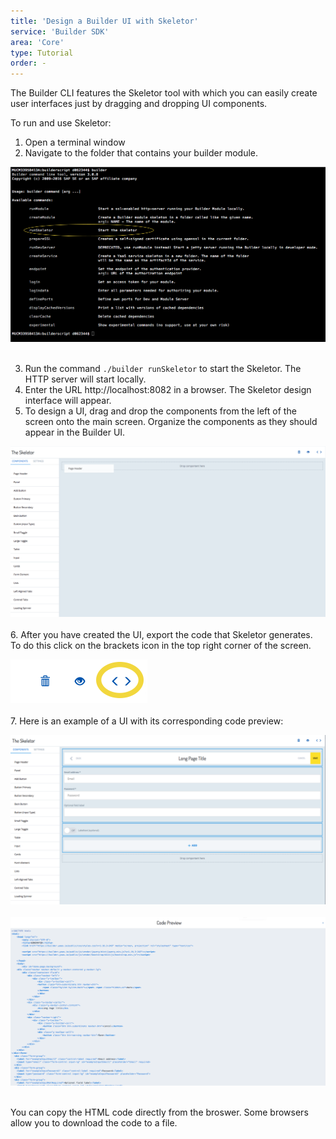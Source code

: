 ```yaml
---
title: 'Design a Builder UI with Skeletor'
service: 'Builder SDK'
area: 'Core'
type: Tutorial
order: -
---
```


The Builder CLI features the Skeletor tool with which you can easily create user interfaces just by dragging and dropping UI components. 

To run and use Skeletor:


1. Open a terminal window 
2. Navigate to the folder that contains your builder module.

 <img src="img/builder_cli_menu_runSkeletor.png"><br><br>

3. Run the command ```./builder runSkeletor``` to start the Skeletor. The HTTP server will start locally.
4. Enter the URL http://localhost:8082 in a browser.  The Skeletor design interface will appear. 
5. To design a UI, drag and drop the components from the left of the screen onto the main screen. Organize the components as they should appear in the Builder UI. 

  <img src="img/skeletor_ui_drag.png" style="width:600px" class="img-click-modal" alt="The Skeletor UI"/><br><br>
6. After you have created the UI, export the code that Skeletor generates. To do this click on the brackets icon in the top right corner of the screen.

  <img src="img/skeletor_ui_menu.png" class="img-click-modal" alt="The Skeletor UI"/><br><br>
7. Here is an example of a UI with its corresponding code preview:

  <img src="img/skeletor_ui_completed.png" class="img-click-modal" alt="The Skeletor UI"/><br><br>
  <img src="img/skeletor_code_sample.png" class="img-click-modal" alt="Code Preview"/><br><br>
  
  You can copy the HTML code directly from the broswer. Some browsers allow you to download the code to a file.